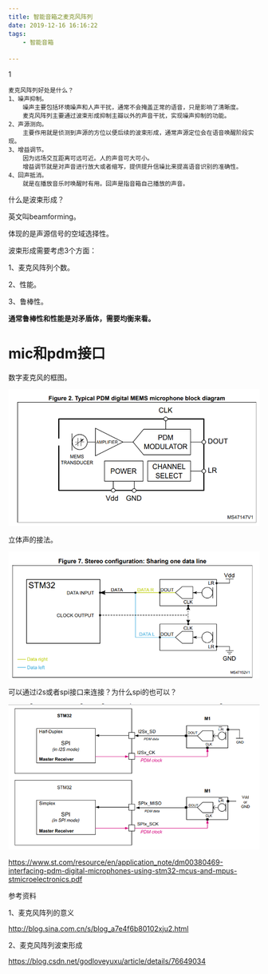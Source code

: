 ```yaml
---
title: 智能音箱之麦克风阵列
date: 2019-12-16 16:16:22
tags:
	- 智能音箱

---
```


1

```
麦克风阵列好处是什么？
1、噪声抑制。
	噪声主要包括环境噪声和人声干扰，通常不会掩盖正常的语音，只是影响了清晰度。
	麦克风阵列主要通过波束形成抑制主瓣以外的声音干扰，实现噪声抑制的功能。
2、声源测向。
	主要作用就是侦测到声源的方位以便后续的波束形成，通常声源定位会在语音唤醒阶段实现。
3、增益调节。
	因为远场交互距离可远可近。人的声音可大可小。
	增益调节就是对声音进行放大或者缩写，提供提升信噪比来提高语音识别的准确性。
4、回声抵消。
	就是在播放音乐时唤醒时有用。回声是指音箱自己播放的声音。
```

什么是波束形成？

英文叫beamforming。

体现的是声源信号的空域选择性。

波束形成需要考虑3个方面：

1、麦克风阵列个数。

2、性能。

3、鲁棒性。

**通常鲁棒性和性能是对矛盾体，需要均衡来看。**

# mic和pdm接口

数字麦克风的框图。

![image-20211103154553167](../images/playopenwrt_pic/image-20211103154553167.png)

立体声的接法。

![image-20211103154654210](../images/playopenwrt_pic/image-20211103154654210.png)



可以通过i2s或者spi接口来连接？为什么spi的也可以？

![image-20211103154807742](../images/playopenwrt_pic/image-20211103154807742.png)

https://www.st.com/resource/en/application_note/dm00380469-interfacing-pdm-digital-microphones-using-stm32-mcus-and-mpus-stmicroelectronics.pdf

参考资料

1、麦克风阵列的意义

http://blog.sina.com.cn/s/blog_a7e4f6b80102xju2.html

2、麦克风阵列波束形成

https://blog.csdn.net/godloveyuxu/article/details/76649034